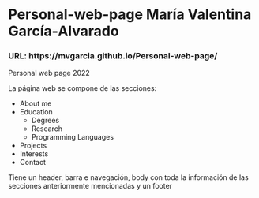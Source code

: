 # Personal-web-page María Valentina García-Alvarado

<h3> URL: https://mvgarcia.github.io/Personal-web-page/ </h3>
Personal web page 2022

La página web se compone de las secciones:
<ul>
  <li>About me</li>

  <li>Education
    <ul>
      <li>Degrees</li>
      <li>Research</li>
      <li>Programming Languages</li>
    </ul>
   </li>

  <li>Projects</li>
  <li>Interests</li>
  <li>Contact</li>
</ul>  

Tiene un header, barra e navegación, body con toda la información de las secciones anteriormente mencionadas y un footer


